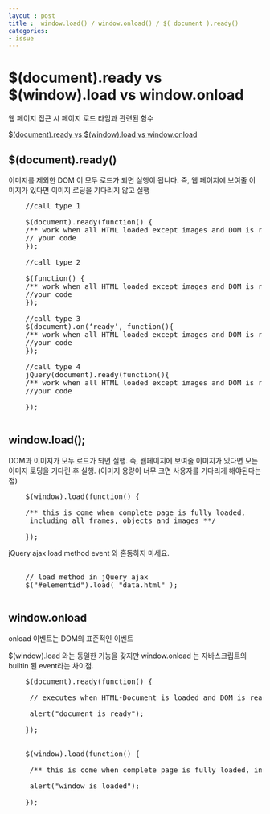 ```yaml
---
layout : post
title :  window.load() / window.onload() / $( document ).ready()
categories: 
- issue
---
```




# $(document).ready vs $(window).load vs window.onload

웹 페이지 접근 시 페이지 로드 타임과 관련된 함수

<a href="http://tech-blog.maddyzone.com/javascript/document-ready-vs-window-load-vs-window-onload" target="_blank">$(document).ready vs $(window).load vs window.onload</a>

## $(document).ready() 
이미지를 제외한 DOM 이 모두 로드가 되면 실행이 됩니다. 
즉, 웹 페이지에 보여줄 이미지가 있다면 이미지 로딩을 기다리지 않고 실행

<pre>
	//call type 1
	
	$(document).ready(function() {
	/** work when all HTML loaded except images and DOM is ready **/
	// your code
	});

	//call type 2
	
	$(function() {
	/** work when all HTML loaded except images and DOM is ready **/
	//your code
	});
	
	//call type 3
	$(document).on(‘ready’, function(){
	/** work when all HTML loaded except images and DOM is ready **/
	//your code
	});
	
	//call type 4
	jQuery(document).ready(function(){
	/** work when all HTML loaded except images and DOM is ready **/
	//your code
	
	});

</pre>

## window.load();

DOM과 이미지가 모두 로드가 되면 실행. 
즉, 웹페이지에 보여줄 이미지가 있다면 모든 이미지 로딩을 기다린 후 실행.
(이미지 용량이 너무 크면 사용자를 기다리게 해야된다는 점)


<pre>
	$(window).load(function() {
	
	/** this is come when complete page is fully loaded,
	 including all frames, objects and images **/
	
	});
</pre>

 jQuery ajax load method event 와 혼동하지 마세요. 
<pre>

	// load method in jQuery ajax
	$("#elementid").load( "data.html" );

</pre>

## window.onload

onload 이벤트는 DOM의 표준적인 이벤트

$(window).load 와는 동일한 기능을 갖지만 window.onload 는 자바스크립트의 builtin 된 event라는 차이점.


<pre>
	$(document).ready(function() {

	 // executes when HTML-Document is loaded and DOM is ready
	
	 alert("document is ready");
	
	});


	$(window).load(function() {
	 
	 /** this is come when complete page is fully loaded, including all frames, objects and images **/
	 
	 alert("window is loaded");
	
	});
</pre>


 




